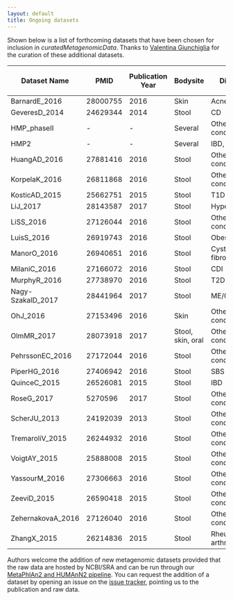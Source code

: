 ```yaml
---
layout: default
title: Ongoing datasets
---
```


Shown below is a list of forthcoming datasets that have been chosen for inclusion in *curatedMetagenomicData*.
Thanks to [Valentina Giunchiglia](mailto:giunchiglia.valentina@gmail.com) for the curation of these additional datasets. 

| Dataset Name | PMID | Publication Year | Bodysite | Disease | Number of Samples | 
| --- | --- | --- | --- | --- | --- | 
| BarnardE_2016 | 28000755 | 2016 | Skin | Acne | 78 | 
| GeveresD_2014 | 24629344 | 2014 | Stool | CD | 50 | 
| HMP_phaseII | - | - | Several | Other condition | 1200 | 
| HMP2 | - | - | Several | IBD, T2D | 3528 | 
| HuangAD_2016 | 27881416 | 2016 | Stool | Other condition | 10 | 
| KorpelaK_2016 | 26811868 | 2016 | Stool | Other condition | 256 | 
| KosticAD_2015 | 25662751 | 2015 | Stool | T1D | 124 | 
| LiJ_2017 | 28143587 | 2017 | Stool | Hypertension | 196 | 
| LiSS_2016 | 27126044 | 2016 | Stool | Other condition | 430 | 
| LuisS_2016 | 26919743 | 2016 | Stool | Obesity | 92 | 
| ManorO_2016 | 26940651 | 2016 | Stool | Cystic fibrosis | 104 | 
| MilaniC_2016 | 27166072 | 2016 | Stool | CDI | 15 | 
| MurphyR_2016 | 27738970 | 2016 | Stool | T2D | 28 | 
| Nagy-SzakalD_2017 | 28441964 | 2017 | Stool | ME/CFS | 100 | 
| OhJ_2016 | 27153496 | 2016 | Skin | Other condition | 406 | 
| OlmMR_2017 | 28073918 | 2017 | Stool, skin, oral | Other condition | 45 | 
| PehrssonEC_2016 | 27172044 | 2016 | Stool | Other condition | 116 | 
| PiperHG_2016 | 27406942 | 2016 | Stool | SBS | 11 | 
| QuinceC_2015 | 26526081 | 2015 | Stool | IBD | 117 | 
| RoseG_2017 | 5270596 | 2017 | Stool | Other condition | 15 | 
| ScherJU_2013 | 24192039 | 2013 | Stool | Other condition | 44 | 
| TremaroliV_2015 | 26244932 | 2016 | Stool | Other condition | 21 | 
| VoigtAY_2015 | 25888008 | 2015 | Stool | Other condition | 70 | 
| YassourM_2016 | 27306663 | 2016 | Stool | Other condition | 240 | 
| ZeeviD_2015 | 26590418 | 2015 | Stool | Other condition | 1523 | 
| ZehernakovaA_2016 | 27126040 | 2016 | Stool | Other condition | 1135 | 
| ZhangX_2015 | 26214836 | 2015 | Stool | Rheumatoid arthritis | 202 | 

Authors welcome the addition of new metagenomic datasets provided that the raw data are hosted by NCBI/SRA and can be run through our [MetaPhlAn2 and HUMAnN2 pipeline](https://github.com/waldronlab/curatedMetagenomicData/tree/master/inst/pipeline). You can request the addition of a dataset by opening an issue on the [issue tracker](https://github.com/waldronlab/curatedMetagenomicData/issues), pointing us to the publication and raw data. 
